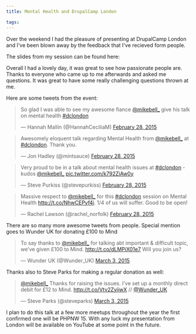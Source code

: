 ```yaml
---
title: Mental Health and DrupalCamp London

tags:
---
```

Over the weekend I had the pleasure of presenting at DrupalCamp London and I've been blown away by the feedback that I've recieved form people.

The slides from my session can be found here:
<script async class="speakerdeck-embed" data-id="c20f9584437542f2b61f98d6c2ea6c07" data-ratio="1.29456384323641" src="//speakerdeck.com/assets/embed.js"></script>

Overall I had a lovely day, it was great to see how passionate people are. Thanks to everyone who came up to me afterwards and asked me questions. It was great to have some really challenging questions thrown at me.

Here are some tweets from the event:
<blockquote class="twitter-tweet" lang="en"><p>So glad I was able to see my awesome fiance <a href="https://twitter.com/mikebell_">@mikebell_</a> give his talk on mental health <a href="https://twitter.com/hashtag/dclondon?src=hash">#dclondon</a></p>&mdash; Hannah Mallin (@HannahCeciliaM) <a href="https://twitter.com/HannahCeciliaM/status/571651610239213568">February 28, 2015</a></blockquote>
<script async src="//platform.twitter.com/widgets.js" charset="utf-8"></script>

<blockquote class="twitter-tweet" lang="en"><p>Awesomely eloquent talk regarding Mental Health from <a href="https://twitter.com/mikebell_">@mikebell_</a> at <a href="https://twitter.com/hashtag/dclondon?src=hash">#dclondon</a>. Thank you.</p>&mdash; Jon Hadley (@mintsauce) <a href="https://twitter.com/mintsauce/status/571634593968865280">February 28, 2015</a></blockquote>
<script async src="//platform.twitter.com/widgets.js" charset="utf-8"></script>

<blockquote class="twitter-tweet" lang="en"><p>Very proud to be in a talk about mental health issues at <a href="https://twitter.com/hashtag/dclondon?src=hash">#dclondon</a> - kudos <a href="https://twitter.com/mikebell_">@mikebell_</a> <a href="http://t.co/k792ZiAw0y">pic.twitter.com/k792ZiAw0y</a></p>&mdash; Steve Purkiss (@stevepurkiss) <a href="https://twitter.com/stevepurkiss/status/571625412213788672">February 28, 2015</a></blockquote>
<script async src="//platform.twitter.com/widgets.js" charset="utf-8"></script>

<blockquote class="twitter-tweet" lang="en"><p>Massive respect to <a href="https://twitter.com/mikebell_">@mikebell_</a> for this <a href="https://twitter.com/hashtag/dclondon?src=hash">#dclondon</a> session on Mental Health <a href="http://t.co/NhwCEPyf4i">http://t.co/NhwCEPyf4i</a>.  1/4 of us will suffer. Good to be open!</p>&mdash; Rachel Lawson  (@rachel_norfolk) <a href="https://twitter.com/rachel_norfolk/status/571626410638495744">February 28, 2015</a></blockquote>
<script async src="//platform.twitter.com/widgets.js" charset="utf-8"></script>

There are so many more awesome tweets from people. Special mention goes to Wunder UK for donating £100 to Mind

<blockquote class="twitter-tweet" lang="en"><p>To say thanks to <a href="https://twitter.com/mikebell_">@mikebell_</a> for talking abt important &amp; difficult topic, we’ve given £100 to Mind. <a href="http://t.co/dLMPiX01e7">http://t.co/dLMPiX01e7</a>&#10;Will you join us?</p>&mdash; Wunder UK (@Wunder_UK) <a href="https://twitter.com/Wunder_UK/status/572722068455886848">March 3, 2015</a></blockquote>
<script async src="//platform.twitter.com/widgets.js" charset="utf-8"></script>

Thanks also to Steve Parks for making a regular donation as well:

<blockquote class="twitter-tweet" lang="en"><p><a href="https://twitter.com/mikebell_">@mikebell_</a> Thanks for raising the issues. I’ve set up a monthly direct debit for £12 to Mind. <a href="http://t.co/Vtv2ZyiiwX">http://t.co/Vtv2ZyiiwX</a>&#10;// <a href="https://twitter.com/Wunder_UK">@Wunder_UK</a></p>&mdash; Steve Parks (@steveparks) <a href="https://twitter.com/steveparks/status/572723688249921537">March 3, 2015</a></blockquote>
<script async src="//platform.twitter.com/widgets.js" charset="utf-8"></script>

I plan to do this talk at a few more meetups throughout the year the first confirmed one will be PHPNW 15. With any luck my presentation from London will be available on YouTube at some point in the future.

